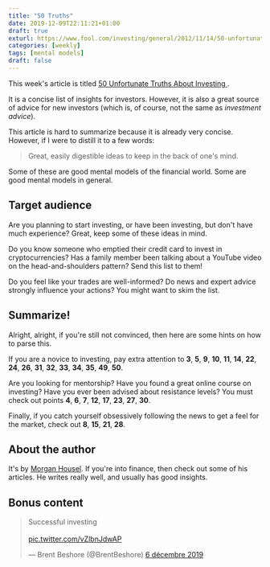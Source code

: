```yaml
---
title: "50 Truths"
date: 2019-12-09T22:11:21+01:00
draft: true
exturl: https://www.fool.com/investing/general/2012/11/14/50-unfortunate-truths-about-investing.aspx
categories: [weekly]
tags: [mental models]
draft: false
---
```


This week's article is titled [50 Unfortunate Truths About Investing
](https://www.fool.com/investing/general/2012/11/14/50-unfortunate-truths-about-investing.aspx).

It is a concise list of insights for investors. However, it is also a great source of advice for new investors (which is, of course, not the same as *investment advice*).

<!--more-->

This article is hard to summarize because it is already very concise. However, if I were to distill it to a few words:

> Great, easily digestible ideas to keep in the back of one's mind.

Some of these are good mental models of the financial world. Some are good mental models in general.

## Target audience

Are you planning to start investing, or have been investing, but don't have much experience? Great, keep some of these ideas in mind.

Do you know someone who emptied their credit card to invest in cryptocurrencies?  Has a family member been talking about a YouTube video on the head-and-shoulders pattern? Send this list to them!

Do you feel like your trades are well-informed? Do news and expert advice strongly influence your actions? You might want to skim the list.

## Summarize!

Alright, alright, if you're still not convinced, then here are some hints on how to parse this.

If you are a novice to investing, pay extra attention to
**3**, **5**, **9**, **10**, **11**, **14**, **22**, **24**, **26**, **31**, **32**, **33**, **34**, **35**, **49**, **50**.

Are you looking for mentorship? Have you found a great online course on investing? Have you ever been advised about resistance levels? You must check out points **4**, **6**, **7**, **12**, **17**, **23**, **27**, **30**.

Finally, if you catch yourself obsessively following the news to get a feel for the market, check out **8**, **15**, **21**, **28**.

## About the author

It's by [Morgan Housel](https://www.collaborativefund.com/blog/authors/morgan/). If you're into finance, then check out some of his articles. He writes really well, and usually has good insights.

## Bonus content

<blockquote class="twitter-tweet" data-lang="fr"><p lang="en" dir="ltr">Successful investing <br><br> <a href="https://t.co/vZlbnJdwAP">pic.twitter.com/vZlbnJdwAP</a></p>&mdash; Brent Beshore (@BrentBeshore) <a href="https://twitter.com/BrentBeshore/status/1202947174507565057?ref_src=twsrc%5Etfw">6 décembre 2019</a></blockquote> <script async src="https://platform.twitter.com/widgets.js" charset="utf-8"></script>
